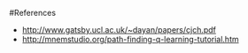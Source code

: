 #References

- http://www.gatsby.ucl.ac.uk/~dayan/papers/cjch.pdf
- http://mnemstudio.org/path-finding-q-learning-tutorial.htm
